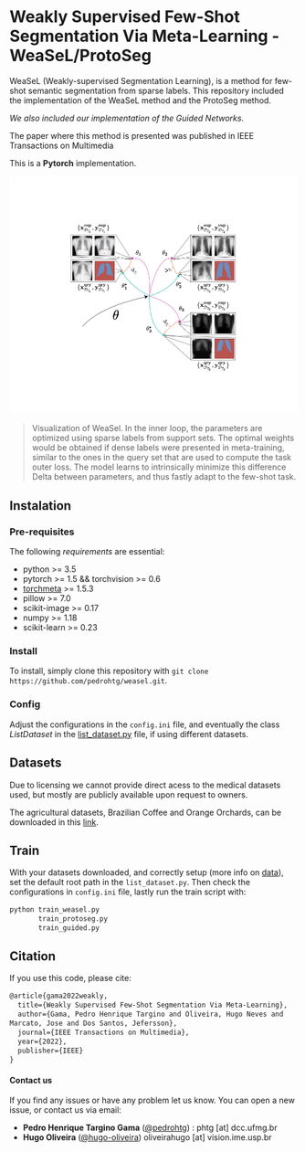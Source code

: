 # Weakly Supervised Few-Shot Segmentation Via Meta-Learning - WeaSeL/ProtoSeg
WeaSeL (Weakly-supervised Segmentation Learning), is a method for few-shot semantic segmentation from sparse labels.
This repository included the implementation of the WeaSeL method and the ProtoSeg method. 

_We also included our implementation of the Guided Networks._

The paper where this method is presented was published in IEEE Transactions on Multimedia

This is a **Pytorch** implementation.

![weasel-visualization](./figs/metaseg_train.png)
> Visualization of WeaSel. In the inner loop, the parameters are optimized using sparse labels from support sets. The optimal weights would be obtained if dense labels were presented in meta-training, similar to the ones in the query set that are used to compute the task outer loss. The model learns to intrinsically minimize this difference Delta between parameters, and thus fastly adapt to the few-shot task.


## Instalation

### Pre-requisites
The following *requirements* are essential:
- python >= 3.5
- pytorch >= 1.5 && torchvision >= 0.6
- [torchmeta](https://github.com/tristandeleu/pytorch-meta) >= 1.5.3
- pillow >= 7.0
- scikit-image >= 0.17
- numpy >= 1.18
- scikit-learn >= 0.23

### Install
To install, simply clone this repository with `git clone https://github.com/pedrohtg/weasel.git`.

### Config
Adjust the configurations in the `config.ini` file, and eventually the class _ListDataset_ in the [list_dataset.py](data/list_dataset.py) file, if using different datasets.

## Datasets
Due to licensing we cannot provide direct acess to the medical datasets used, but mostly are publicly available upon request to owners.

The agricultural datasets, Brazilian Coffee and Orange Orchards, can be downloaded in this [link](http://patreo.dcc.ufmg.br/2022/03/23/brazilian-coffee-and-orange-datasets/).

## Train
With your datasets downloaded, and correctly setup (more info on [data](data)), set the default root path in the `list_dataset.py`.
Then check the configurations in `config.ini` file, lastly run the train script with:
```
python train_weasel.py
       train_protoseg.py
       train_guided.py
```

## Citation
If you use this code, please cite:
```
@article{gama2022weakly,
  title={Weakly Supervised Few-Shot Segmentation Via Meta-Learning},
  author={Gama, Pedro Henrique Targino and Oliveira, Hugo Neves and Marcato, Jose and Dos Santos, Jefersson},
  journal={IEEE Transactions on Multimedia},
  year={2022},
  publisher={IEEE}
}
```

#### Contact us
If you find any issues or have any problem let us know. You can open a new issue, or contact us via email:
- **Pedro Henrique Targino Gama** \([@pedrohtg](https://github.com/pedrohtg)\) : phtg [at] dcc<i></i>.ufmg.br 
- **Hugo Oliveira** \([@hugo-oliveira](https://github.com/hugo-oliveira)\) oliveirahugo [at] vision<i></i>.ime.usp.br 
